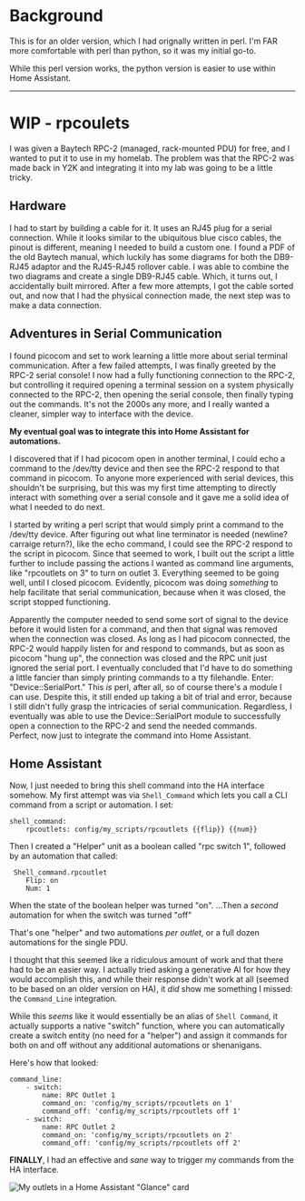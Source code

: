 # Background

This is for an older version, which I had orignally written in perl. 
I'm FAR more comfortable with perl than python, so it was my initial go-to. 

While this perl version works, the python version is easier to use within Home Assistant. 


--------------------------------------


# WIP - rpcoulets

I was given a Baytech RPC-2 (managed, rack-mounted PDU) for free, and I wanted to put it to use in my homelab. The problem was that the RPC-2 was made back in Y2K and integrating it into my lab was going to be a little tricky. 

## Hardware

I had to start by building a cable for it. It uses an RJ45 plug for a serial connection. While it looks similar to the ubiquitous blue cisco cables, the pinout is different, meaning I needed to build a custom one.  I found a PDF of the old Baytech manual, which luckily has some diagrams for both the DB9-RJ45 adaptor and the RJ45-RJ45 rollover cable. I was able to combine the two diagrams and create a single DB9-RJ45 cable. Which, it turns out, I accidentally built mirrored. After a few more attempts, I got the cable sorted out, and now that I had the physical connection made, the next step was to make a data connection. 

## Adventures in Serial Communication

I found picocom and set to work learning a little more about serial terminal communication. After a few failed attempts, I was finally greeted by the RPC-2 serial console!  I now had a fully functioning connection to the RPC-2, but controlling it required opening a terminal session on a system physically connected to the RPC-2, then opening the serial console, then finally typing out the commands. It's not the 2000s any more, and I really wanted a cleaner, simpler way to interface with the device. 

**My eventual goal was to integrate this into Home Assistant for automations.**

I discovered that if I had picocom open in another terminal, I could echo a command to the /dev/tty device and then see the RPC-2 respond to that command in picocom. To anyone more experienced with serial devices, this shouldn't be surprising, but this was my first time attempting to directly interact with something over a serial console and it gave me a solid idea of what I needed to do next. 

I started by writing a perl script that would simply print a command to the /dev/tty device. After figuring out what line terminator is needed (newline? carraige return?), like the echo command, I could see the RPC-2 respond to the script in picocom. Since that seemed to work, I built out the script a little further to include passing the actions I wanted as command line arguments, like "rpcoutlets on 3" to turn on outlet 3. Everything seemed to be going well, until I closed picocom. Evidently, picocom was doing _something_ to help facilitate that serial communication, because when it was closed, the script stopped functioning. 

Apparently the computer needed to send some sort of signal to the device before it would listen for a command, and then that signal was removed when the connection was closed. As long as I had picocom connected, the RPC-2 would happily listen for and respond to commands, but as soon as picocom "hung up", the connection was closed and the RPC unit just ignored the serial port. I eventually concluded that I'd have to do something a little fancier than simply printing commands to a tty filehandle. 
Enter: "Device::SerialPort." This _is_ perl, after all, so of course there's a module I can use. Despite this, it still ended up taking a bit of trial and error, because I still didn't fully grasp the intricacies of serial communication. Regardless, I eventually was able to use the Device::SerialPort module to successfully open a connection to the RPC-2 and send the needed commands.  
Perfect, now just to integrate the command into Home Assistant.

## Home Assistant

Now, I just needed to bring this shell command into the HA interface somehow. My first attempt was via `Shell_Command` which lets you call a CLI command from a script or automation. I set:
```
shell_command:
    rpcoutlets: config/my_scripts/rpcoutlets {{flip}} {{num}}
```
Then I created a "Helper" unit as a boolean called "rpc switch 1", followed by an automation that called:
```
 Shell_command.rpcoutlet
	Flip: on
	Num: 1
```
When the state of the boolean helper was turned "on".
…Then a *second* automation for when the switch was turned "off" 

That's one "helper" and two automations *per outlet*, or a full dozen automations for the single PDU. 

I thought that this seemed like a ridiculous amount of work and that there had to be an easier way.  I actually tried asking a generative AI for how they would accomplish this, and while their response didn't work at all (seemed to be based on an older version on HA), it _did_ show me something I missed: the `Command_Line` integration. 

While this _seems_ like it would essentially be an alias of `Shell Command`, it actually supports a native "switch" function, where you can automatically create a switch entity (no need for a "helper") and assign it commands for both on and off without any additional automations or shenanigans. 

Here's how that looked:
```
command_line:
    - switch:
        name: RPC Outlet 1
        command_on: 'config/my_scripts/rpcoutlets on 1'
        command_off: 'config/my_scripts/rpcoutlets off 1'
    - switch:
        name: RPC Outlet 2
        command_on: 'config/my_scripts/rpcoutlets on 2'
        command_off: 'config/my_scripts/rpcoutlets off 2'
```

**FINALLY**, I had an effective and _sane_ way to trigger my commands from the HA interface.

![My outlets in a Home Assistant "Glance" card](/physical/ha-card.png)
